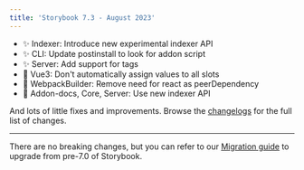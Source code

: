 ```yaml
---
title: 'Storybook 7.3 - August 2023'
---
```


- ✨ Indexer: Introduce new experimental indexer API
- ✨ CLI: Update postinstall to look for addon script
- ✨ Server: Add support for tags
- 🐛 Vue3: Don't automatically assign values to all slots
- 🐛 WebpackBuilder: Remove need for react as peerDependency
- 🔧 Addon-docs, Core, Server: Use new indexer API

And lots of little fixes and improvements. Browse the [changelogs](https://github.com/storybookjs/storybook/blob/next/CHANGELOG.md) for the full list of changes.

---

There are no breaking changes, but you can refer to our
[Migration guide](https://storybook.js.org/migration-guides/7.0) to upgrade from
pre-7.0 of Storybook.
